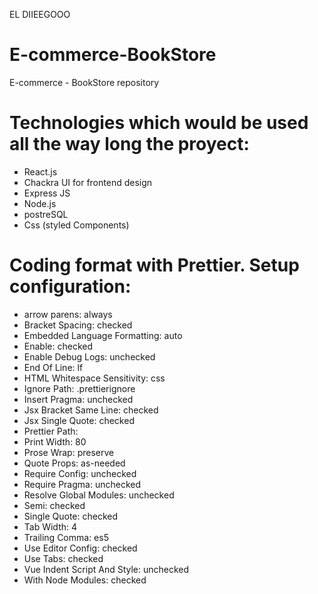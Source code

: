 EL DIIEEGOOO

# E-commerce-BookStore
E-commerce - BookStore repository

# Technologies which would be used all the way long the proyect:

* React.js
* Chackra UI for frontend design
* Express JS
* Node.js
* postreSQL
* Css (styled Components)

# Coding format with Prettier. Setup configuration:
* arrow parens: always
* Bracket Spacing: checked
* Embedded Language Formatting: auto
* Enable: checked
* Enable Debug Logs: unchecked
* End Of Line: lf
* HTML Whitespace Sensitivity: css
* Ignore Path: .prettierignore
* Insert Pragma: unchecked
* Jsx Bracket Same Line: checked
* Jsx Single Quote: checked
* Prettier Path: 
* Print Width: 80
* Prose Wrap: preserve
* Quote Props: as-needed
* Require Config: unchecked
* Require Pragma: unchecked
* Resolve Global Modules: unchecked
* Semi: checked
* Single Quote: checked
* Tab Width: 4
* Trailing Comma: es5
* Use Editor Config: checked
* Use Tabs: checked
* Vue Indent Script And Style: unchecked
* With Node Modules: checked
